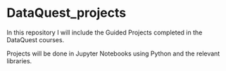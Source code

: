 # DataQuest_projects

In this repository I will include the Guided Projects completed in the DataQuest courses.



Projects will be done in Jupyter Notebooks using Python and the relevant libraries.
